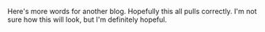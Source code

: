 Here's more words for another blog. Hopefully this all pulls correctly.
I'm not sure how this will look, but I'm definitely hopeful. 
